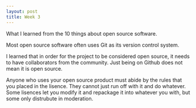 ```yaml
---
layout: post
title: Week 3
---
```


What I learned from the 10 things about open source software.

Most open source software often uses Git as its version control system.

I learned that in order for the project to be considered open source, it needs to have collaborators from the community. Just being on Github does not mean it is open source.

Anyone who uses your open source product must abide by the rules that you placed in the lisence. They cannot just run off with it and do whatever. Some lisences let you modify it and repackage it into whatever you with, but some only distrubute in moderation.

